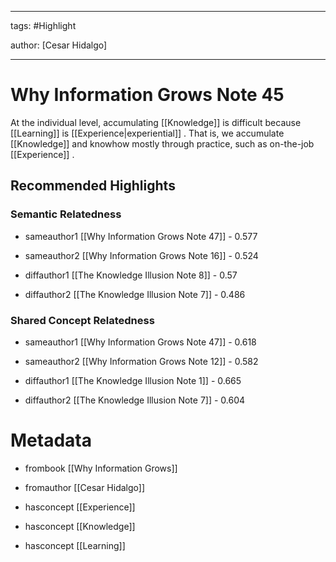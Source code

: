 




---

tags: #Highlight

author: [Cesar Hidalgo]

---
# Why Information Grows Note 45




At the individual level, accumulating  [[Knowledge]]  is difficult because  [[Learning]]  is  [[Experience|experiential]] . That is, we accumulate  [[Knowledge]]  and knowhow mostly through practice, such as on-the-job  [[Experience]] .


## Recommended Highlights

### Semantic Relatedness


- sameauthor1 [[Why Information Grows Note 47]] - 0.577

- sameauthor2 [[Why Information Grows Note 16]] - 0.524

- diffauthor1 [[The Knowledge Illusion Note 8]] - 0.57

- diffauthor2 [[The Knowledge Illusion Note 7]] - 0.486
### Shared Concept Relatedness


- sameauthor1 [[Why Information Grows Note 47]] - 0.618

- sameauthor2 [[Why Information Grows Note 12]] - 0.582

- diffauthor1 [[The Knowledge Illusion Note 1]] - 0.665

- diffauthor2 [[The Knowledge Illusion Note 7]] - 0.604
# Metadata


- frombook [[Why Information Grows]]

- fromauthor [[Cesar Hidalgo]]

- hasconcept [[Experience]]

- hasconcept [[Knowledge]]

- hasconcept [[Learning]]